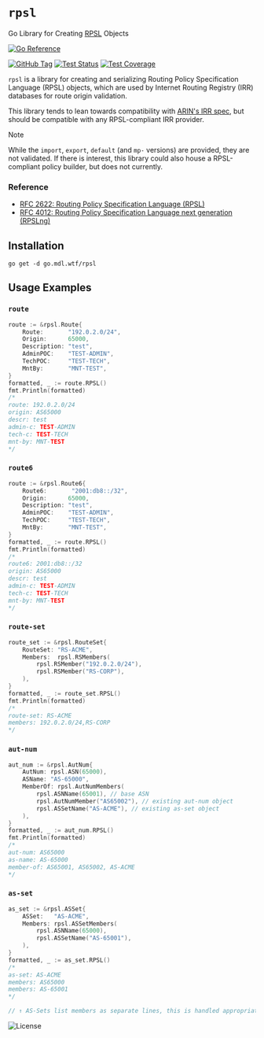 # `rpsl`
Go Library for Creating [RPSL](https://datatracker.ietf.org/doc/rfc2622/) Objects

[![Go Reference](https://img.shields.io/badge/godoc-reference-5272B4.svg?style=for-the-badge)](https://pkg.go.dev/go.mdl.wtf/rpsl)

[![GitHub Tag](https://img.shields.io/github/v/tag/thatmattlove/go-rpsl?style=for-the-badge&label=Version)](https://github.com/thatmattlove/go-rpsl/tags) [![Test Status](https://img.shields.io/github/actions/workflow/status/thatmattlove/go-rpsl/test.yml?style=for-the-badge)](https://github.com/thatmattlove/go-rpsl/actions/workflows/test.yml) [![Test Coverage](https://img.shields.io/codecov/c/github/thatmattlove/go-rpsl?style=for-the-badge)](https://codecov.io/gh/thatmattlove/go-rpsl)

`rpsl` is a library for creating and serializing Routing Policy Specification Language (RPSL) objects, which are used by Internet Routing Registry (IRR) databases for route origin validation.

This library tends to lean towards compatibility with [ARIN's IRR spec](https://www.arin.net/resources/manage/irr/), but should be compatible with any RPSL-compliant IRR provider.

> [!NOTE]
> While the `import`, `export`, `default` (and `mp-` versions) are provided, they are not validated.
> If there is interest, this library could also house a RPSL-compliant policy builder, but does not currently.

### Reference

- [RFC 2622: Routing Policy Specification Language (RPSL)](https://datatracker.ietf.org/doc/rfc2622/)
- [RFC 4012: Routing Policy Specification Language next generation (RPSLng)](https://datatracker.ietf.org/doc/html/rfc4012)

## Installation

```
go get -d go.mdl.wtf/rpsl
```

## Usage Examples

### `route`

```go
route := &rpsl.Route{
    Route:       "192.0.2.0/24",
    Origin:      65000,
    Description: "test",
    AdminPOC:    "TEST-ADMIN",
    TechPOC:     "TEST-TECH",
    MntBy:       "MNT-TEST",
}
formatted, _ := route.RPSL()
fmt.Println(formatted)
/*
route: 192.0.2.0/24
origin: AS65000
descr: test
admin-c: TEST-ADMIN
tech-c: TEST-TECH
mnt-by: MNT-TEST
*/
```

### `route6`

```go
route := &rpsl.Route6{
    Route6:       "2001:db8::/32",
    Origin:      65000,
    Description: "test",
    AdminPOC:    "TEST-ADMIN",
    TechPOC:     "TEST-TECH",
    MntBy:       "MNT-TEST",
}
formatted, _ := route.RPSL()
fmt.Println(formatted)
/*
route6: 2001:db8::/32
origin: AS65000
descr: test
admin-c: TEST-ADMIN
tech-c: TEST-TECH
mnt-by: MNT-TEST
*/
```

### `route-set`

```go
route_set := &rpsl.RouteSet{
    RouteSet: "RS-ACME",
    Members:  rpsl.RSMembers(
        rpsl.RSMember("192.0.2.0/24"),
        rpsl.RSMember("RS-CORP"),
    ),
}
formatted, _ := route_set.RPSL()
fmt.Println(formatted)
/*
route-set: RS-ACME
members: 192.0.2.0/24,RS-CORP
*/
```

### `aut-num`

```go
aut_num := &rpsl.AutNum{
    AutNum: rpsl.ASN(65000),
    ASName: "AS-65000",
    MemberOf: rpsl.AutNumMembers(
        rpsl.ASNName(65001), // base ASN
        rpsl.AutNumMember("AS65002"), // existing aut-num object
        rpsl.ASSetName("AS-ACME"), // existing as-set object
    ),
}
formatted, _ := aut_num.RPSL()
fmt.Println(formatted)
/*
aut-num: AS65000
as-name: AS-65000
member-of: AS65001, AS65002, AS-ACME
*/
```

### `as-set`

```go
as_set := &rpsl.ASSet{
    ASSet:   "AS-ACME",
    Members: rpsl.ASSetMembers(
        rpsl.ASNName(65000),
        rpsl.ASSetName("AS-65001"),
    ),
}
formatted, _ := as_set.RPSL()
/*
as-set: AS-ACME
members: AS65000
members: AS-65001
*/

// ↑ AS-Sets list members as separate lines, this is handled appropriately.
```

![License](https://img.shields.io/github/license/thatmattlove/go-rpsl?color=000&style=for-the-badge)
